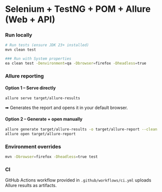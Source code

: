 # Selenium + TestNG + POM + Allure (Web + API)

### Run locally
```bash
# Run tests (ensure JDK 23+ installed)
mvn clean test

### Run with System properties
ea clean test -Denvironment=qa -Dbrowser=firefox -Dheadless=true

```

### Allure reporting

#### Option 1 – Serve directly
```bash
allure serve target/allure-results
```
➡ Generates the report and opens it in your default browser.

#### Option 2 – Generate + open manually
```bash
allure generate target/allure-results -o target/allure-report --clean
allure open target/allure-report
```

### Environment overrides
```bash
mvn -Dbrowser=firefox -Dheadless=true test
```

### CI
GitHub Actions workflow provided in `.github/workflows/ci.yml` uploads Allure results as artifacts.
